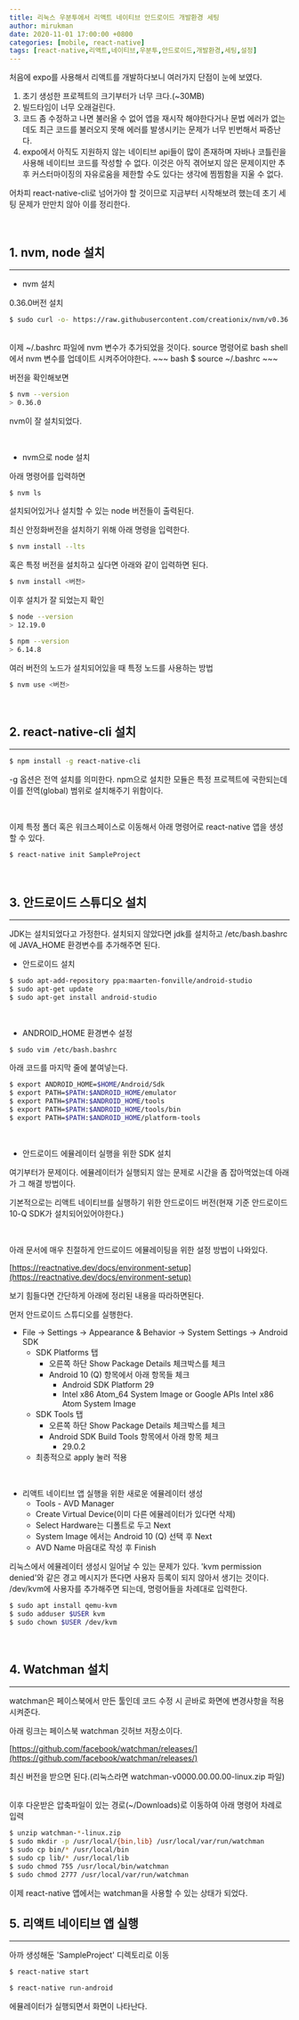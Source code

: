 ```yaml
---
title: 리눅스 우분투에서 리액트 네이티브 안드로이드 개발환경 세팅
author: mirukman
date: 2020-11-01 17:00:00 +0800
categories: [mobile, react-native]
tags: [react-native,리액트,네이티브,우분투,안드로이드,개발환경,세팅,설정]
---
```


처음에 expo를 사용해서 리액트를 개발하다보니 여러가지 단점이 눈에 보였다.

1. 초기 생성한 프로젝트의 크기부터가 너무 크다.(~30MB)
2. 빌드타임이 너무 오래걸린다.
3. 코드 좀 수정하고 나면 불러올 수 없어 앱을 재시작 해야한다거나 문법 에러가 없는데도 최근 코드를 불러오지 못해 에러를 발생시키는 문제가 너무 빈번해서 짜증난다.
4. expo에서 아직도 지원하지 않는 네이티브 api들이 많이 존재하며 자바나 코틀린을 사용해 네이티브 코드를 작성할 수 없다. 이것은 아직 겪어보지 않은 문제이지만 추후 커스터마이징의 자유로움을 제한할 수도 있다는 생각에 찜찜함을 지울 수 없다.

어차피 react-native-cli로 넘어가야 할 것이므로 지금부터 시작해보려 했는데 초기 세팅 문제가 만만치 않아 이를 정리한다.

<br>

## 1. nvm, node 설치 ##
---

+ nvm 설치

0.36.0버전 설치

~~~ bash
$ sudo curl -o- https://raw.githubusercontent.com/creationix/nvm/v0.36.0/install.sh | bash
~~~

<br>
이제 ~/.bashrc 파일에 nvm 변수가 추가되었을 것이다. source 명령어로 bash shell에서 nvm 변수를 업데이트 시켜주어야한다.
~~~ bash
$ source ~/.bashrc
~~~

버전을 확인해보면 

~~~ bash
$ nvm --version
> 0.36.0
~~~

nvm이 잘 설치되었다.

<br>

+ nvm으로 node 설치

아래 명령어를 입력하면

~~~ bash
$ nvm ls
~~~

설치되어있거나 설치할 수 있는 node 버전들이 출력된다.

최신 안정화버전을 설치하기 위해 아래 명령을 입력한다.

~~~ bash
$ nvm install --lts
~~~

혹은 특정 버전을 설치하고 싶다면 아래와 같이 입력하면 된다.

~~~ bash
$ nvm install <버전>
~~~

이후 설치가 잘 되었는지 확인

~~~ bash
$ node --version
> 12.19.0
~~~

~~~ bash
$ npm --version
> 6.14.8
~~~

여러 버전의 노드가 설치되어있을 때 특정 노드를 사용하는 방법

~~~ bash
$ nvm use <버전>
~~~

<br>

## 2. react-native-cli 설치 ##
---

~~~ bash
$ npm install -g react-native-cli
~~~

-g 옵션은 전역 설치를 의미한다. npm으로 설치한 모듈은 특정 프로젝트에 국한되는데 이를 전역(global) 범위로 설치해주기 위함이다.

<br>

이제 특정 폴더 혹은 워크스페이스로 이동해서 아래 명령어로 react-native 앱을 생성할 수 있다.

~~~ bash
$ react-native init SampleProject
~~~

<br>

## 3. 안드로이드 스튜디오 설치 ##
---

JDK는 설치되었다고 가정한다. 설치되지 않았다면 jdk를 설치하고 /etc/bash.bashrc에 JAVA_HOME 환경변수를 추가해주면 된다.

+ 안드로이드 설치

~~~ bash
$ sudo apt-add-repository ppa:maarten-fonville/android-studio
$ sudo apt-get update
$ sudo apt-get install android-studio
~~~

<br>

+ ANDROID_HOME 환경변수 설정

~~~ bash
$ sudo vim /etc/bash.bashrc
~~~

아래 코드를 마지막 줄에 붙여넣는다.

~~~ bash
$ export ANDROID_HOME=$HOME/Android/Sdk
$ export PATH=$PATH:$ANDROID_HOME/emulator
$ export PATH=$PATH:$ANDROID_HOME/tools
$ export PATH=$PATH:$ANDROID_HOME/tools/bin
$ export PATH=$PATH:$ANDROID_HOME/platform-tools
~~~

<br>

+ 안드로이드 에뮬레이터 실행을 위한 SDK 설치

여기부터가 문제이다. 에뮬레이터가 실행되지 않는 문제로 시간을 좀 잡아먹었는데 아래가 그 해결 방법이다.

기본적으로는 리액트 네이티브를 실행하기 위한 안드로이드 버전(현재 기준 안드로이드10-Q SDK가 설치되어있어야한다.)

<br>


아래 문서에 매우 친절하게 안드로이드 에뮬레이팅을 위한 설정 방법이 나와있다.

[https://reactnative.dev/docs/environment-setup](https://reactnative.dev/docs/environment-setup)


보기 힘들다면 간단하게 아래에 정리된 내용을 따라하면된다.

먼저 안드로이드 스튜디오를 실행한다.

+ File → Settings → Appearance & Behavior → System Settings → Android SDK
	+ SDK Platforms 탭
		+ 오른쪽 하단 Show Package Details 체크박스를 체크
		+ Android 10 (Q) 항목에서 아래 항목들 체크
			+ Android SDK Platform 29
			+ Intel x86 Atom_64 System Image or Google APIs Intel x86 Atom System Image
	+ SDK Tools 탭
		+ 오른쪽 하단 Show Package Details 체크박스를 체크
		+ Android SDK Build Tools 항목에서 아래 항목 체크
			+ 29.0.2
	+ 최종적으로 apply 눌러 적용

<br>

+ 리액트 네이티브 앱 실행을 위한 새로운 에뮬레이터 생성
	+ Tools - AVD Manager
	+ Create Virtual Device(이미 다른 에뮬레이터가 있다면 삭제)
	+ Select Hardware는 디폴트로 두고 Next
	+ System Image 에서는 Android 10 (Q) 선택 후 Next
	+ AVD Name 마음대로 작성 후 Finish

리눅스에서 에뮬레이터 생성시 일어날 수 있는 문제가 있다. 'kvm permission denied'와 같은 경고 메시지가 뜬다면 사용자 등록이 되지 않아서 생기는 것이다. /dev/kvm에 사용자를 추가해주면 되는데, 명령어들을 차례대로 입력한다.

~~~ bash
$ sudo apt install qemu-kvm
$ sudo adduser $USER kvm
$ sudo chown $USER /dev/kvm
~~~

<br>

## 4. Watchman 설치 ##
---

watchman은 페이스북에서 만든 툴인데 코드 수정 시 곧바로 화면에 변경사항을 적용시켜준다.

아래 링크는 페이스북 watchman 깃허브 저장소이다.

[https://github.com/facebook/watchman/releases/](https://github.com/facebook/watchman/releases/)

최신 버전을 받으면 된다.(리눅스라면 watchman-v0000.00.00.00-linux.zip 파일)

<br>
이후 다운받은 압축파일이 있는 경로(~/Downloads)로 이동하여 아래 명령어 차례로 입력

~~~ bash
$ unzip watchman-*-linux.zip
$ sudo mkdir -p /usr/local/{bin,lib} /usr/local/var/run/watchman
$ sudo cp bin/* /usr/local/bin
$ sudo cp lib/* /usr/local/lib
$ sudo chmod 755 /usr/local/bin/watchman
$ sudo chmod 2777 /usr/local/var/run/watchman
~~~

이제 react-native 앱에서는 watchman을 사용할 수 있는 상태가 되었다.

## 5. 리액트 네이티브 앱 실행 ##
---

아까 생성해둔 'SampleProject' 디렉토리로 이동

~~~ bash
$ react-native start
~~~

~~~ bash
$ react-native run-android
~~~

에뮬레이터가 실행되면서 화면이 나타난다.
